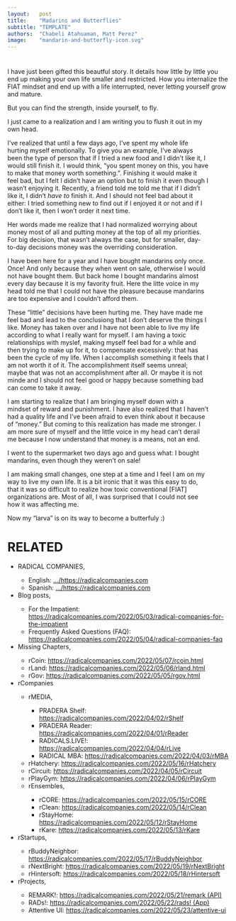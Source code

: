 ```yaml
---
layout:   post
title:    "Madarins and Butterflies"
subtitle: "TEMPLATE"
authors:  "Chabeli Atahuaman, Matt Perez"
image:    "mandarin-and-butterfly-icon.svg"
---
```


<div style="display:none;">
 <p>FIAT colonizes you in the most insidous ways. Sometimes, it doesn&rsquo;t let you eat a mandarin. It kills your buttefly by a thousand cuts.</p>
</div>

<h1></h1>
 <p>I have just been gifted this beautful story. It details how little by little you end up making your own life smaller and restricted. How you internalize the <span class="_paradigm">FIAT</span> mindset and end up with a life interrupted, never letting yourself grow and mature.</p>
 <p>But you can find the strength, inside yourself, to fly.</p>

<div class="_quotation" style="width:90%; ">
 <p>I just came to a realization and I am writing you to flush it out in my own head.</p>
 <p>I&rsquo;ve realized that until a few days ago, I&rsquo;ve spent my whole life hurting myself emotionally. To give you an example, I&rsquo;ve always been the type of person that if I tried a new food and I didn&rsquo;t like it, I would still finish it. I would think, &ldquo;you spent money on this, you have to make that money worth something.&rdquo;. Finishing it would make it feel bad, but I felt I didn&rsquo;t have an option but to finish it even though I wasn&rsquo;t enjoying it. Recently, a friend told me told me that if I didn&rsquo;t like it, I didn&rsquo;t <em>have to</em> finish it. And I should not feel bad about it either: I tried something new to find out if I enjoyed it or not and if I don&rsquo;t like it, then I won&rsquo;t order it next time.</p>
 <p>Her words made me realize that I had normalized worrying about money most of all and putting money at the top of all my priorities. For big decision, that wasn&rsquo;t always the case, but for smaller, day-to-day decisions money was the overriding consideration.</p>
 <p>I have been here for a year and I have bought mandarins only once. Once! And only because they when went on sale, otherwise I would not have bought them. But back home I bought mandarins almost every day because it is my favority fruit. Here the litte voice in my head told me that I could not have the pleasure because mandarins are too expensive and I couldn&rsquo;t afford them.</p>
 <p>These &ldquo;little&rdquo; decisions have been hurting me. They have made me feel bad and lead to the conclusiong that I don&rsquo;t deserve the things I like. Money has taken over and I have not been able to live my life according to what I really want for myself. I am having a toxic relationships with myslef, making myself feel bad for a while and then trying to make up for it, to compensate excessively: that has been the cycle of my life. When I accomplish something it feels that I am not worth it of it. The accomplishment itself seems unreal; maybe that was not an accomplishment after all. Or maybe it is not minde and I should not feel good or happy because something bad can come to take it away.</p>
 <p>I am starting to realize that I am bringing myself down with a mindset of reward and punishment. I have also realized that I haven&rsquo;t had a quality life and I&rsquo;ve been afraid to even think about it because of &ldquo;money.&rdquo; But coming to this realization has made me stronger. I am more sure of myself and the little voice in my head can&rsquo;t derail me because I now understand that money is a means, not an end.</p>
 <p>I went to the supermarket two days ago and guess what: I bought mandarins, even though they weren&rsquo;t on sale!</p>
 <p>I am making small changes, one step at a time and I feel I am on my way to live my own life. It is a bit ironic that it was this easy to do, that it was so difficult to realize how toxic conventional <span style="font-style:normal; ">[<span class="_paradigm">FIAT</span>]</span> organizations are. Most of all, I was surprised that I could not see how it was affecting me.</p>
 <p>Now my &ldquo;larva&rdquo; is on its way to become a butterfuly :)</p>
</div>

<h1 class="_section">RELATED</h1>
 <ul>
  <li>RADICAL COMPANIES,</li>
   <ul>
    <li><a>English</a>: <a href="https://radicalcompanies.com" target="_blank">&hellip;/https://radicalcompanies.com</a></li>
    <li><a>Spanish</a>: <a href="https://radicalcompanies.com" target="_blank">&hellip;/https://radicalcompanies.com</a></li>
   </ul>
  <li>Blog posts,</li>
   <ul>
    <li>For the Impatient: <a href="https://radicalcompanies.com/2022/05/03/radical-companies-for-the-impatient" target="_blank">https://radicalcompanies.com/2022/05/03/radical-companies-for-the-impatient</a></li>
    <li>Frequently Asked Questions (FAQ): <a href="https://radicalcompanies.com/2022/05/04/radical-companies-faq" target="_blank">https://radicalcompanies.com/2022/05/04/radical-companies-faq</a></li>
   </ul>
   <li>Missing Chapters,</li>
    <ul>
     <li>rCoin: <a href="https://radicalcompanies.com/2022/05/07/rcoin.html" target="_blank">https://radicalcompanies.com/2022/05/07/rcoin.html</a></li>
     <li>rLand: <a href="https://radicalcompanies.com/2022/05/06/rland.html" target="_blank">https://radicalcompanies.com/2022/05/06/rland.html</a></li>
     <li>rGov: <a href="https://radicalcompanies.com/2022/05/05/rgov.html" target="_blank">https://radicalcompanies.com/2022/05/05/rgov.html</a></li>
    </ul>
   <li>rCompanies</li>
    <ul>
     <li>rMEDIA,</li>
      <ul>
       <li>PRADERA Shelf: <a href="https://radicalcompanies.com/2022/04/02/rShelf" target="_blank">https://radicalcompanies.com/2022/04/02/rShelf</a></li>
       <li>PRADERA Reader: <a href="https://radicalcompanies.com/2022/04/01/rReader" target="_blank">https://radicalcompanies.com/2022/04/01/rReader</a></li>
       <li>RADICALS.LIVE!: <a href="https://radicalcompanies.com/2022/04/04/rLive" target="_blank">https://radicalcompanies.com/2022/04/04/rLive</a></li>
       <li>RADICAL MBA: <a href="https://radicalcompanies.com/2022/04/03/rMBA" target="_blank">https://radicalcompanies.com/2022/04/03/rMBA</a></li>
      </ul>
     <li>rHatchery: <a href="https://radicalcompanies.com/2022/05/16/rHatchery" target="_blank">https://radicalcompanies.com/2022/05/16/rHatchery</a></li>
     <li>rCircuit: <a href="https://radicalcompanies.com/2022/04/05/rCircuit" target="_blank">https://radicalcompanies.com/2022/04/05/rCircuit</a></li>
     <li>rPlayGym: <a href="https://radicalcompanies.com/2022/04/06/rPlayGym" target="_blank">https://radicalcompanies.com/2022/04/06/rPlayGym</a></li>
     <li>rEnsembles,</li>
      <ul>
       <li>rCORE: <a href="https://radicalcompanies.com/2022/05/15/rCORE" target="_blank">https://radicalcompanies.com/2022/05/15/rCORE</a></li>
       <li>rClean: <a href="https://radicalcompanies.com/2022/05/14/rClean" target="_blank">https://radicalcompanies.com/2022/05/14/rClean</a></li>
       <li>rStayHome: <a href="https://radicalcompanies.com/2022/05/12/rStayHome" target="_blank">https://radicalcompanies.com/2022/05/12/rStayHome</a></li>
       <li>rKare: <a href="https://radicalcompanies.com/2022/05/13/rKare" target="_blank">https://radicalcompanies.com/2022/05/13/rKare</a></li>
      </ul>
    </ul>
  <li>rStartups,</li>
   <ul>
    <li>rBuddyNeighbor: <a href="https://radicalcompanies.com/2022/05/17/rBuddyNeighbor" target="_blank">https://radicalcompanies.com/2022/05/17/rBuddyNeighbor</a></li>
    <li>rNextBright: <a href="https://radicalcompanies.com/2022/05/19/rNextBright" target="_blank">https://radicalcompanies.com/2022/05/19/rNextBright</a></li>
    <li>rHintersoft: <a href="https://radicalcompanies.com/2022/05/18/rHintersoft" target="_blank">https://radicalcompanies.com/2022/05/18/rHintersoft</a></li> 
   </ul>
  <li>rProjects,</li>
   <ul>
    <li>REMARK!: <a href="https://radicalcompanies.com/2022/05/21/remark" target="_blank">https://radicalcompanies.com/2022/05/21/remark (API)</a></li>
    <li>RADs!: <a href="https://radicalcompanies.com/2022/05/22/rads!" target="_blank">https://radicalcompanies.com/2022/05/22/rads! (App)</a></li>
    <li>Attentive UI: <a href="https://radicalcompanies.com/2022/05/23/attentive-ui" target="_blank">https://radicalcompanies.com/2022/05/23/attentive-ui</a></li>
   </ul>
 </ul>

